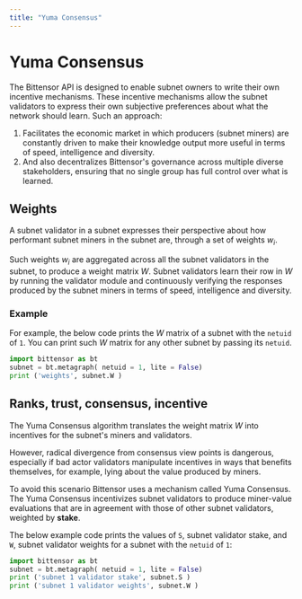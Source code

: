 ```yaml
---
title: "Yuma Consensus"
---
```


# Yuma Consensus

The Bittensor API is designed to enable subnet owners to write their own incentive mechanisms. These incentive mechanisms allow the subnet validators to express their own subjective preferences about what the network should learn. Such an approach:

1. Facilitates the economic market in which producers (subnet miners) are constantly driven to make their knowledge output more useful in terms of speed, intelligence and diversity.
2. And also decentralizes Bittensor's governance across multiple diverse stakeholders, ensuring that no single group has full control over what is learned.

## Weights

A subnet validator in a subnet expresses their perspective about how performant subnet miners in the subnet are, through a set of weights $w_i$. 

Such weights $w_i$ are aggregated across all the subnet validators in the subnet,  to produce a weight matrix $W$. Subnet validators learn their row in $W$ by running the validator module and continuously verifying the responses produced by the subnet miners in terms of speed, intelligence and diversity.

### Example

For example, the below code prints the $W$ matrix of a subnet with the `netuid` of `1`. You can print such $W$ matrix for any other subnet by passing its `netuid`.

```python
import bittensor as bt
subnet = bt.metagraph( netuid = 1, lite = False)
print ('weights', subnet.W )
```

## Ranks, trust, consensus, incentive 

The Yuma Consensus algorithm translates the weight matrix $W$ into incentives for the subnet's miners and validators.

However, radical divergence from consensus view points is dangerous, especially if bad actor validators manipulate incentives in ways that benefits themselves, for example, lying about the value produced by miners. 

To avoid this scenario Bittensor uses a mechanism called Yuma Consensus. The Yuma Consensus incentivizes subnet validators to produce miner-value evaluations that are in agreement with those of other subnet validators, weighted by **stake**.

The below example code prints the values of `S`, subnet validator stake, and `W`, subnet validator weights for a subnet with the `netuid` of `1`:

```python
import bittensor as bt
subnet = bt.metagraph( netuid = 1, lite = False)
print ('subnet 1 validator stake', subnet.S )
print ('subnet 1 validator weights', subnet.W )
```